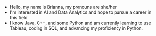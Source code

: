 - Hello, my name is Brianna, my pronouns are she/her
- I'm interested in AI and Data Analytics and hope to pursue a career in this field
- I know Java, C++, and some Python and am currently learning to use Tableau, coding in SQL, and advancing my proficiency in Python.

<!---
briannataborda/briannataborda is a ✨ special ✨ repository because its `README.md` (this file) appears on your GitHub profile.
You can click the Preview link to take a look at your changes.
--->
